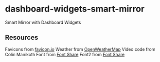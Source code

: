 # dashboard-widgets-smart-mirror
 Smart Mirror with Dashboard Widgets
 ## Resources
 Favicons from [favicon.io](https://favicon.io/favicon-converter/)
 Weather from [OpenWeatherMap](https://openweathermap.org/)
 Video code from Colin Manikoth
 Font from [Font Share](https://www.fontshare.com/fonts/bevellier)
 Font2 from [Font Share](https://www.fontshare.com/fonts/chillax)

